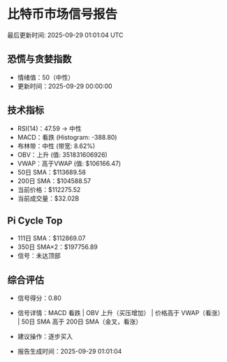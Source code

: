 # 比特币市场信号报告

最后更新时间: 2025-09-29 01:01:04 UTC

## 恐慌与贪婪指数
- 情绪值：50（中性）
- 更新时间：2025-09-29 00:00:00

## 技术指标
- RSI(14)：47.59 → 中性
- MACD：看跌 (Histogram: -388.80)
- 布林带：中性 (带宽: 8.62%)
- OBV：上升 (值: 351831606926)
- VWAP：高于VWAP (值: $106166.47)
- 50日 SMA：$113689.58
- 200日 SMA：$104588.57
- 当前价格：$112275.52
- 当前成交量：$32.02B

## Pi Cycle Top
- 111日 SMA：$112869.07
- 350日 SMA×2：$197756.89
- 信号：未达顶部

## 综合评估
- 信号得分：0.80
- 信号详情：MACD 看跌 | OBV 上升（买压增加） | 价格高于 VWAP（看涨） | 50日 SMA 高于 200日 SMA（金叉，看涨）
- 建议操作：逐步买入

- 报告生成时间：2025-09-29 01:01:04